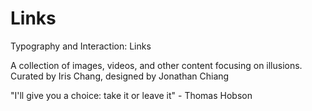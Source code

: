 # Links
Typography and Interaction: Links

A collection of images, videos, and other content focusing on illusions. Curated by Iris Chang, designed by Jonathan Chiang

"I'll give you a choice: take it or leave it" - Thomas Hobson
